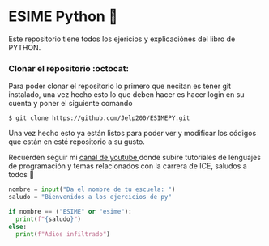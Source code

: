 # ESIME Python :snake:
Este repositorio tiene todos los ejericios y explicaciónes del libro de PYTHON.

### Clonar el repositorio :octocat:
Para poder clonar el repositorio lo primero que necitan es tener git instalado, una vez hecho esto lo que deben hacer es hacer login en su cuenta y poner el siguiente comando
```git
$ git clone https://github.com/Jelp200/ESIMEPY.git
```
Una vez hecho esto ya están listos para poder ver y modificar los códigos que están en esté repositorio a su gusto.

Recuerden seguir mi <a href = "https://www.youtube.com/channel/UCsDzDP5PR48fLWM4mrTQhTg"> canal de youtube </a> donde subire tutoriales de lenguajes de programación y temas relacionados con la carrera de ICE, saludos a todos :wave:
```py
nombre = input("Da el nombre de tu escuela: ")
saludo = "Bienvenidos a los ejercicios de py"

if nombre == ("ESIME" or "esime"):
  print(f"{saludo}")
else:
  print(f"Adios infiltrado")
```
